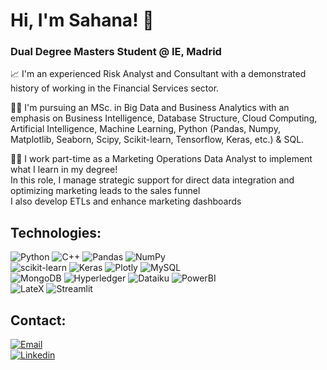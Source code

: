 # Hi, I'm Sahana! 👋
### Dual Degree Masters Student @ IE, Madrid

📈 I'm an experienced Risk Analyst and Consultant with a demonstrated history of working in the Financial Services sector. 

👩‍🎓 I'm pursuing an MSc. in Big Data and Business Analytics with an emphasis on Business Intelligence, Database Structure, Cloud Computing, Artificial Intelligence, Machine Learning, Python (Pandas, Numpy, Matplotlib, Seaborn, Scipy, Scikit-learn, Tensorflow, Keras, etc.) & SQL.  

👩‍💻 I work part-time as a Marketing Operations Data Analyst to implement what I learn in my degree!<br>
In this role, I manage strategic support for direct data integration and optimizing marketing leads to the sales funnel<br>
I also develop ETLs and enhance marketing dashboards

<!--
https://ileriayo.github.io/markdown-badges/
-->

## Technologies:
![Python](https://img.shields.io/badge/python-3670A0?style=for-the-badge&logo=python&logoColor=ffdd54)
![C++](https://img.shields.io/badge/C%2B%2B-00599C?style=for-the-badge&logo=c%2B%2B&logoColor=white)
![Pandas](https://img.shields.io/badge/pandas-%23150458.svg?style=for-the-badge&logo=pandas&logoColor=white)
![NumPy](https://img.shields.io/badge/numpy-%23013243.svg?style=for-the-badge&logo=numpy&logoColor=white)
</br>
![scikit-learn](https://img.shields.io/badge/scikit--learn-%23F7931E.svg?style=for-the-badge&logo=scikit-learn&logoColor=white)
![Keras](https://img.shields.io/badge/Keras-%23D00000.svg?style=for-the-badge&logo=Keras&logoColor=white)
![Plotly](https://img.shields.io/badge/Plotly-239120?style=for-the-badge&logo=plotly&logoColor=white)
![MySQL](https://img.shields.io/badge/mysql-%2300f.svg?style=for-the-badge&logo=mysql&logoColor=white)
</br>
![MongoDB](https://img.shields.io/badge/MongoDB-%234ea94b.svg?style=for-the-badge&logo=mongodb&logoColor=white)
![Hyperledger](https://img.shields.io/badge/hyperledger-2F3134?style=for-the-badge&logo=hyperledger&logoColor=white)
![Dataiku](https://img.shields.io/badge/Dataiku-2AB1AC?style=for-the-badge&logo=dataiku&logoColor=white)
![PowerBI](	https://img.shields.io/badge/PowerBI-F2C811?style=for-the-badge&logo=Power%20BI&logoColor=white)
</br>
![LateX](https://img.shields.io/badge/LaTeX-47A141?style=for-the-badge&logo=LaTeX&logoColor=white)
![Streamlit](https://img.shields.io/badge/Streamlit-FF4B4B?style=for-the-badge&logo=Streamlit&logoColor=white)
	
## Contact:

[![Email](https://img.shields.io/badge/sahanaroy05@gmail.com-email_personal_D14836?style=for-the-badge&logo=gmail&logoColor=white&labelColor=101010)](sahanaroy05@gmail.com)
</br>
[![Linkedin](https://img.shields.io/badge/linkedin.com/in/sahanaroy-0077B5?style=for-the-badge&logo=linkedin&logoColor=white)](https://www.linkedin.com/in/sahanaroy/)
